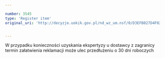 ```yaml
---

number: 3545
type: 'Register item'
original_uri: 'http://decyzje.uokik.gov.pl/nd_wz_um.nsf/0/D3EFB027D4F029E2C1257A5400370F8F?OpenDocument'


---
```


W przypadku konieczności uzyskania ekspertyzy u dostawcy z zagranicy termin załatwienia reklamacji może ulec przedłużeniu o 30 dni roboczych
